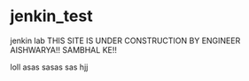 # jenkin_test
jenkin lab
THIS SITE IS UNDER CONSTRUCTION BY ENGINEER AISHWARYA!! SAMBHAL KE!!  

loll
asas
sasas
sas
hjj
